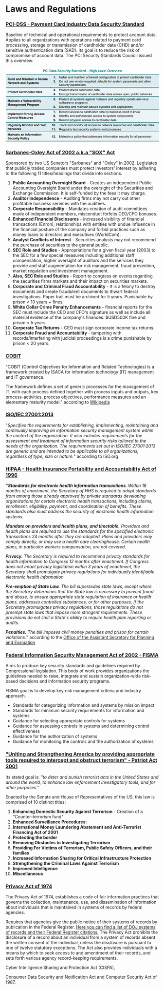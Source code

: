 # Laws and Regulations

### [PCI-DSS - Payment Card Industry Data Security Standard ](https://www.pcisecuritystandards.org/documents/PCI_DSS_v3-2-1.pdf?agreement=true&time=1596592083917)

Baseline of technical and operational requirements to protect account data. Applies to all organizations with operations related to payment  card processing, storage or transmission of cardholder data \(CHD\) and/or sensitive authentication data \(SAD\). Its goal is to reduce the risk of compromise of account data. The PCI Security Standards Council issued this overview:

![PCI DSS requirements](../../.gitbook/assets/image%20%2861%29.png)

### [Sarbanes-Oxley Act of 2002 a.k.a "SOX" Act](https://www.congress.gov/bill/107th-congress/house-bill/3763)

Sponsored by two US Senators "Sarbanes" and "Oxley" in 2002. Legislates that publicly traded companies must protect investors' interest by adhering to the following 11 titles/headings that divide into sections. 

1. **Public Accounting Oversight Board** - Creates an independent Public Accounting Oversight Board under the oversight of the Securities and Exchange Commission. It is self-funded by the fees it may charge.
2. **Auditor Independence** - Auditing firms may not carry out other profitable business services with the auditees. 
3. **Corporate Responsibility** - Mandates creation of audit committees made of independent members, misconduct forfeits CEO/CFO bonuses.
4. **Enhanced Financial Disclosures** - increased visibility of financial transactions \(Enron\), relationships with entities with undue influence in the financial posture of the company and forbid practices such as money loans to directors and executives \(WorldCom\). 
5. **Analyst Conflicts of Interest** - Securities analysts may not recommend the purchase of securities to the general public.
6. **SEC Role and Studies** - Appropriations for a given fiscal year \(2003\) to the SEC for a few special measures including additional staff compensation, higher oversight of auditors and the services they provide and staff augmentation for risk management, fraud prevention, market regulation and investment management. 
7. **Also, SEC Role and Studies** - Report to congress on events regarding the securities firms markets and their impact on securities markets.
8. **Corporate and Criminal Fraud Accountability** - It is a felony to destroy documents and create fraudulent documents to thwart federal investigations. Paper trail must be archived for 5 years. Punishable by prison &lt; 10 years + fines. 
9. **White Collar Crime Penalty Enhancements** - financial reports for the SEC must include the CEO and CFO's signature as well as include all material evidence of the company's finances. $USD500K fine and prison &lt; 5 years.
10. **Corporate Tax Returns** - CEO must sign corporate income tax returns.
11. **Corporate Fraud and Accountability** - tampering with records/interfering with judicial proceedings is a crime punishable by prison &lt; 20 years.

### [COBIT](https://www.isaca.org/resources/cobit) 

"COBIT \(Control Objectives for Information and Related Technologies\) is a framework created by ISACA for information technology \(IT\) management and IT governance.


The framework defines a set of generic processes for the management of IT, with each process defined together with process inputs and outputs, key process-activities, process objectives, performance measures and an elementary maturity model." according to [Wikipedia ](https://en.wikipedia.org/wiki/COBIT)

### [ISO/IEC 27001:2013](https://www.iso.org/standard/54534.html)

"_Specifies the requirements for establishing, implementing, maintaining and continually improving an information security management system within the context of the organization. It also includes requirements for the assessment and treatment of information security risks tailored to the needs of the organization. The requirements set out in ISO/IEC 27001:2013 are generic and are intended to be applicable to all organizations, regardless of type, size or nature._" according to ISO.org

### [HIPAA - Health Insurance Portability and Accountability Act of 1996](https://aspe.hhs.gov/report/health-insurance-portability-and-accountability-act-1996)

**"**_**Standards for electronic health information transactions**. Within 18 months of enactment, the Secretary of HHS is required to adopt standards from among those already approved by private standards developing organizations for certain electronic health transactions, including claims, enrollment, eligibility, payment, and coordination of benefits. These standards also must address the security of electronic health information systems._

_**Mandate on providers and health plans, and timetable.** Providers and health plans are required to use the standards for the specified electronic transactions 24 months after they are adopted. Plans and providers may comply directly, or may use a health care clearinghouse. Certain health plans, in particular workers compensation, are not covered._

_**Privacy.** The Secretary is required to recommend privacy standards for health information to Congress 12 months after enactment. If Congress does not enact privacy legislation within 3 years of enactment, the Secretary shall promulgate privacy regulations for individually identifiable electronic health information._

_**Pre-emption of State Law.** The bill supersedes state laws, except where the Secretary determines that the State law is necessary to prevent fraud and abuse, to ensure appropriate state regulation of insurance or health plans, addresses controlled substances, or for other purposes. If the Secretary promulgates privacy regulations, those regulations do not preempt state laws that impose more stringent requirements. These provisions do not limit a State's ability to require health plan reporting or audits._


_**Penalties.** The bill imposes civil money penalties and prison for certain violations._" according to the [Office of the Assistant Secretary for Planning and Evaluation](https://aspe.hhs.gov/)

### [Federal Information Security Management Act of 2002 - FISMA](https://www.govinfo.gov/content/pkg/PLAW-107publ347/pdf/PLAW-107publ347.pdf)

Aims to produce key security standards and guidelines required by Congressional legislation. This body of work provides organizations the guidelines needed to raise, integrate and sustain organization-wide risk-based decisions and information security programs. 

FISMA goal is to develop key risk management criteria and industry approach.

* Standards for categorizing information and systems by mission impact
* Standards for minimum security requirements for information and systems
* Guidance for selecting appropriate controls for systems
* Guidance for assessing controls in systems and determining  control effectiveness
* Guidance for the authorization of systems
* Guidance for monitoring the controls and the authorization of systems

### ["Uniting and Strengthening America by providing appropriate tools required to intercept and obstruct terrorism" - Patriot Act 2001](https://www.congress.gov/107/plaws/publ56/PLAW-107publ56.pdf)

Its stated goal is: _"to deter and punish terrorist acts in the United States and around the world, to enhance law enforcement investigatory tools, and for other purposes."_

Enacted by the Senate and House of Representatives of the US, this law is comprised of 10 distinct titles:

1. **Enhancing Domestic Security Against Terrorism** - Creation of a "Counter-terrorism fund"
2. **Enhanced Surveillance Procedures:** 
3. **International Money Laundering Abatement and Anti-Terrorist Financing Act of 2001**
4. **Protecting the border** 
5. **Removing Obstacles to Investigating Terrorism**
6. **Providing For Victims of Terrorism, Public Safety Officers, and their families**
7. **Increased Information Sharing for Critical Infrastructure Protection**
8. **Strengthening the Criminal Laws Against Terrorism**
9. **Improved Intelligence**
10. **Miscellaneous**

### [Privacy Act of 1974](https://www.justice.gov/opcl/privacy-act-1974#:~:text=The%20Privacy%20Act%20of%201974,of%20records%20by%20federal%20agencies.)

The Privacy Act of 1974, establishes a code of fair information practices that governs the collection, maintenance, use, and dissemination of information about individuals that is maintained in systems of records by federal agencies.

Requires that agencies give the public notice of their systems of records by publication in the Federal Register. [Here you can find a list of DOJ systems of records and their Federal Register citations.](https://www.justice.gov/opcl/doj-systems-records) The Privacy Act prohibits the disclosure of a record about an individual from a system of records absent the written consent of the individual, unless the disclosure is pursuant to one of twelve statutory exceptions. The Act also provides individuals with a means by which to seek access to and amendment of their records, and sets forth various agency record-keeping requirements.

Cyber Intelligence Sharing and Protection Act \(CISPA\), 

Consumer Data Security and Notification Act and Computer Security Act of 1987.

